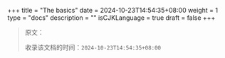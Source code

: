 +++
title = "The basics"
date = 2024-10-23T14:54:35+08:00
weight = 1
type = "docs"
description = ""
isCJKLanguage = true
draft = false
+++

> 原文：[]()
>
> 收录该文档的时间：`2024-10-23T14:54:35+08:00`
